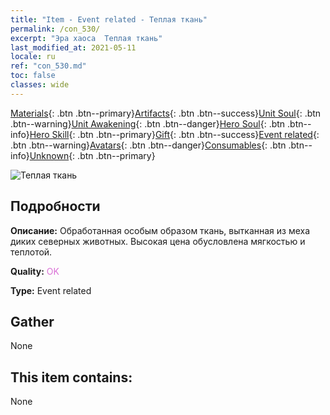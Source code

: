 ```yaml
---
title: "Item - Event related - Теплая ткань"
permalink: /con_530/
excerpt: "Эра хаоса  Теплая ткань"
last_modified_at: 2021-05-11
locale: ru
ref: "con_530.md"
toc: false
classes: wide
---
```

 [Materials](/ItemsRU/){: .btn .btn--primary}[Artifacts](/ItemsRU/Artifacts/){: .btn .btn--success}[Unit Soul](/ItemsRU/UnitSoul/){: .btn .btn--warning}[Unit Awakening](/ItemsRU/UnitAwakening/){: .btn .btn--danger}[Hero Soul](/ItemsRU/HeroSoul/){: .btn .btn--info}[Hero Skill](/ItemsRU/HeroSkill/){: .btn .btn--primary}[Gift](/ItemsRU/Gift/){: .btn .btn--success}[Event related](/ItemsRU/Events/){: .btn .btn--warning}[Avatars](/ItemsRU/Avatars/){: .btn .btn--danger}[Consumables](/ItemsRU/Consumables/){: .btn .btn--info}[Unknown](/ItemsRU/Unknown/){: .btn .btn--primary}

 ![Теплая ткань](/images/t/i_10016.png)

## Подробности
 **Описание:** Обработанная особым образом ткань, вытканная из меха диких северных животных. Высокая цена обусловлена мягкостью и теплотой.

 **Quality:** <span style="color: #DA70D6">OK</span>

 **Type:** Event related

## Gather

  None

## This item contains:

  None

